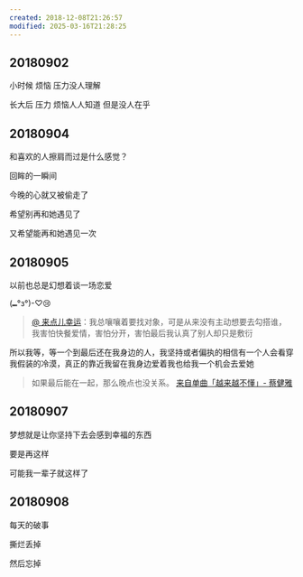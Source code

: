```yaml
---
created: 2018-12-08T21:26:57
modified: 2025-03-16T21:28:25
---
```


## 20180902

小时候 烦恼 压力没人理解

长大后 压力 烦恼人人知道 但是没人在乎

## 20180904

和喜欢的人擦肩而过是什么感觉？

回眸的一瞬间

今晚的心就又被偷走了

希望别再和她遇见了

又希望能再和她遇见一次

## 20180905

以前也总是幻想着谈一场恋爱

(⑉°з°)-♡😢

> [@ 来点儿幸运](https://music.163.com/user/home?id=101210175)：我总嚷嚷着要找对象，可是从来没有主动想要去勾搭谁，我害怕快餐爱情，害怕分开，害怕最后我认真了别人却只是敷衍

所以我等，等一个到最后还在我身边的人，我坚持或者偏执的相信有一个人会看穿我假装的冷漠，真正的靠近我留在我身边爱着我也给我一个机会去爱她

> 如果最后能在一起，那么晚点也没关系。
> [来自单曲「越来越不懂」- 蔡健雅](https://music.163.com/song?id=208958&commentId=138107294)

## 20180907

梦想就是让你坚持下去会感到幸福的东西

要是再这样

可能我一辈子就这样了

## 20180908

每天的破事

撕烂丢掉

然后忘掉
